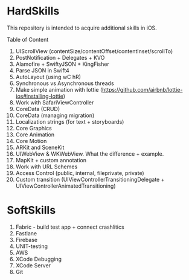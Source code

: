# HardSkills
This repository is intended to acquire additional skills in iOS.

Table of Content
1. UIScrollView (contentSize/contentOffset/contentInset/scrollTo)
2. PostNotification + Delegates + KVO
3. Alamofire + SwiftyJSON + KingFisher
4. Parse JSON in Swift4
5. AutoLayout (using wC hR)
6. Synchronous vs Asynchronous threads
7. Make simple animation with lottie (https://github.com/airbnb/lottie-ios#installing-lottie)
8. Work with SafariViewController
9. CoreData (CRUD)
10. CoreData (managing migration)
11. Localization strings (for text + storyboards)
12. Core Graphics
13. Core Animation
14. Core Motion
15. ARKit and SceneKit
16. UIWebView & WKWebView. What the difference + example.
17. MapKit + custom annotation
18. Work with URL Schemes
19. Access Control (public, internal, fileprivate, private)
20. Custom transition (UIViewControllerTransitioningDelegate + UIViewControllerAnimatedTransitioning)

# SoftSkills
1. Fabric - build test app + connect crashlitics
2. Fastlane
3. Firebase
4. UNIT-testing
5. AWS
6. XCode Debugging
7. XCode Server
8. Git
